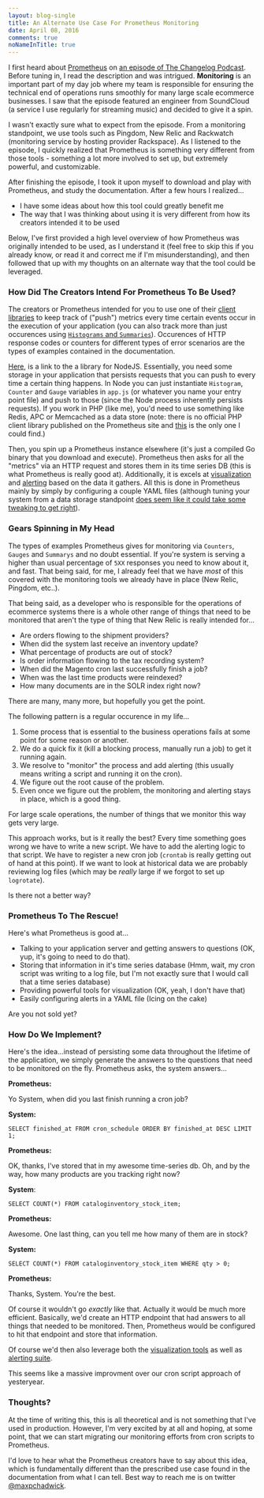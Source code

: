 ```yaml
---
layout: blog-single
title: An Alternate Use Case For Prometheus Monitoring
date: April 08, 2016
comments: true
noNameInTitle: true
---
```


I first heard about [Prometheus](http://prometheus.io/) on [an episode of The Changelog Podcast](https://changelog.com/168/). Before tuning in, I read the description and was intrigued.  **Monitoring** is an important part of my day job where my team is responsible for ensuring the technical end of operations runs smoothly for many large scale ecommerce businesses. I saw that the episode featured an engineer from SoundCloud (a service I use regularly for streaming music) and decided to give it a spin.

<!-- excerpt_separator -->

I wasn't exactly sure what to expect from the episode. From a monitoring standpoint, we use tools such as Pingdom, New Relic and Rackwatch (monitoring service by hosting provider Rackspace). As I listened to the episode, I quickly realized that Prometheus is something very different from those tools - something a lot more involved to set up, but extremely powerful, and customizable.

After finishing the episode, I took it upon myself to download and play with Prometheus, and study the documentation. After a few hours I realized...

- I have some ideas about how this tool could greatly benefit me
- The way that I was thinking about using it is very different from how its creators intended it to be used

Below, I've first provided a high level overview of how Prometheus was originally intended to be used, as I understand it (feel free to skip this if you already know, or read it and correct me if I'm misunderstanding), and then followed that up with my thoughts on an alternate way that the tool could be leveraged.

### How Did The Creators Intend For Prometheus To Be Used?

The creators or Prometheus intended for you to use one of their [client libraries](http://prometheus.io/docs/instrumenting/clientlibs/) to keep track of ("push") metrics every time certain events occur in the execution of your application (you can also track more than just occurences using [`Histograms` and `Summaries`](http://prometheus.io/docs/practices/histograms/)). Occurences of HTTP response codes or counters for different types of error scenarios are the types of examples contained in the documentation. 

[Here](https://github.com/siimon/prom-client), is a link to the a library for NodeJS. Essentially, you need some storage in your application that persists requests that you can push to every time a certain thing happens. In Node you can just instantiate `Histogram`, `Counter` and `Gauge` variables in `app.js` (or whatever you name your entry point file) and push to those (since the Node process inherently persists requests). If you work in PHP (like me), you'd need to use something like Redis, APC or Memcached as a data store (note: there is no official PHP client library published on the Prometheus site and [this](https://github.com/lazyshot/prometheus-php) is the only one I could find.)

Then, you spin up a Prometheus instance elsewhere (it's just a compiled Go binary that you download and execute). Prometheus then asks for all the "metrics" via an HTTP request and stores them in its time series DB (this is what Prometheus is really good at). Additionally, it is excels at [visualization](http://prometheus.io/docs/visualization/grafana/) and [alerting](http://prometheus.io/docs/alerting/alertmanager/) based on the data it gathers. All this is done in Prometheus mainly by simply by configuring a couple YAML files (although tuning your system from a data storage standpoint [does seem like it could take some tweaking to get right](http://prometheus.io/docs/operating/storage/)).

### Gears Spinning in My Head

The types of examples Prometheus gives for monitoring via `Counters`, `Gauges` and `Summarys` and no doubt essential. If you're system is serving a higher than usual percentage of `5XX` responses you need to know about it, and fast. That being said, for me, I already feel that we have *most* of this covered with the monitoring tools we already have in place (New Relic, Pingdom, etc..). 

That being said, as a developer who is responsible for the operations of ecommerce systems there is a whole other range of things that need to be monitored that aren't the type of thing that New Relic is really intended for...

- Are orders flowing to the shipment providers?
- When did the system last receive an inventory update?
- What percentage of products are out of stock?
- Is order information flowing to the tax recording system?
- When did the Magento cron last successfully finish a job?
- When was the last time products were reindexed?
- How many documents are in the SOLR index right now?

There are many, many more, but hopefully you get the point.

The following pattern is a regular occurence in my life...

1. Some process that is essential to the business operations fails at some point for some reason or another.
2. We do a quick fix it (kill a blocking process, manually run a job) to get it running again.
3. We resolve to "monitor" the process and add alerting (this usually means writing a script and running it on the cron).
4. We figure out the root cause of the problem.
5. Even once we figure out the problem, the monitoring and alerting stays in place, which is a good thing.

For large scale operations, the number of things that we monitor this way gets very large.

This approach works, but is it really the best? Every time something goes wrong we have to write a new script. We have to add the alerting logic to that script. We have to register a new cron job (`crontab` is really getting out of hand at this point). If we want to look at historical data we are probably reviewing log files (which may be *really* large if we forgot to set up `logrotate`).

Is there not a better way?

### Prometheus To The Rescue!

Here's what Prometheus is good at...

- Talking to your application server and getting answers to questions (OK, yup, it's going to need to do that).
- Storing that information in it's time series database (Hmm, wait, my cron script was writing to a log file, but I'm not exactly sure that I would call that a time series database)
- Providing powerful tools for visualization (OK, yeah, I don't have that)
- Easily configuring alerts in a YAML file (Icing on the cake)

Are you not sold yet?

### How Do We Implement?

Here's the idea...instead of persisting some data throughout the lifetime of the application, we simply generate the answers to the questions that need to be monitored on the fly. Prometheus asks, the system answers...

**Prometheus:**

Yo System, when did you last finish running a cron job?

**System:**

`SELECT finished_at FROM cron_schedule ORDER BY finished_at DESC LIMIT 1;`

**Prometheus:** 

OK, thanks, I've stored that in my awesome time-series db. Oh, and by the way, how many products are you tracking right now?

**System**: 

`SELECT COUNT(*) FROM cataloginventory_stock_item;`


**Prometheus:** 

Awesome. One last thing, can you tell me how many of them are in stock?

**System:**

`SELECT COUNT(*) FROM cataloginventory_stock_item WHERE qty > 0;`

**Prometheus:**

Thanks, System. You're the best.

Of course it wouldn't go *exactly* like that. Actually it would be much more efficient. Basically, we'd create an HTTP endpoint that had answers to all things that needed to be monitored. Then, Prometheus would be configured to hit that endpoint and store that information.

Of course we'd then also leverage both the [visualization tools](http://prometheus.io/docs/visualization/grafana/) as well as [alerting suite](http://prometheus.io/docs/alerting/alertmanager/).

This seems like a massive improvment over our cron script approach of yesteryear.

### Thoughts?

At the time of writing this, this is all theoretical and is not something that I've used in production. However, I'm very excited by at all and hoping, at some point, that we can start migrating our monitoring efforts from cron scripts to Prometheus.

I'd love to hear what the Prometheus creators have to say about this idea, which is fundamentally different than the prescribed use case found in the documentation from what I can tell. Best way to reach me is on twitter [@maxpchadwick](https://twitter.com/maxpchadwick).